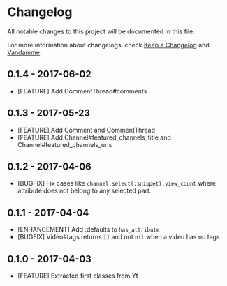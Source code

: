 # Changelog

All notable changes to this project will be documented in this file.

For more information about changelogs, check
[Keep a Changelog](http://keepachangelog.com) and
[Vandamme](http://tech-angels.github.io/vandamme).

## 0.1.4 - 2017-06-02

* [FEATURE] Add CommentThread#comments

## 0.1.3 - 2017-05-23

* [FEATURE] Add Comment and CommentThread
* [FEATURE] Add Channel#featured_channels_title and Channel#featured_channels_urls

## 0.1.2 - 2017-04-06

* [BUGFIX] Fix cases like `channel.select(:snippet).view_count` where attribute does not belong to any selected part.

## 0.1.1 - 2017-04-04

* [ENHANCEMENT] Add :defaults to `has_attribute`
* [BUGFIX] Video#tags returns `[]` and not `nil` when a video has no tags

## 0.1.0 - 2017-04-03

* [FEATURE] Extracted first classes from Yt
